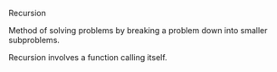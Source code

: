 Recursion

Method of solving problems by breaking a problem
down into smaller subproblems.

Recursion involves a function calling itself.